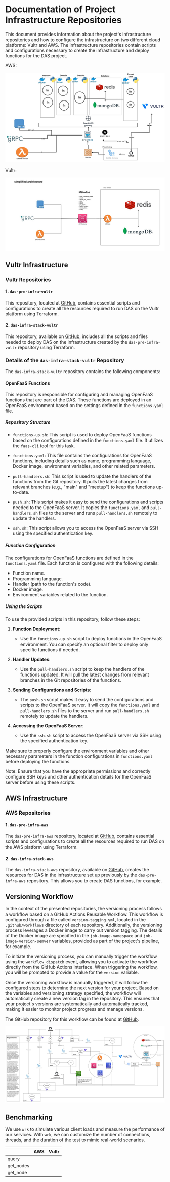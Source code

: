 # Documentation of Project Infrastructure Repositories

This document provides information about the project's infrastructure repositories and how to configure the infrastructure on two different cloud platforms: Vultr and AWS. The infrastructure repositories contain scripts and configurations necessary to create the infrastructure and deploy functions for the DAS project.

AWS:

![AWS Architecture](images/01.jpg)

Vultr:

![Vultr Architecture](images/02.jpg)

## Vultr Infrastructure

### Vultr Repositories

#### 1. `das-pre-infra-vultr`

This repository, located at [GitHub](https://github.com/singnet/das-pre-infra-vultr), contains essential scripts and configurations to create all the resources required to run DAS on the Vultr platform using Terraform.

#### 2. `das-infra-stack-vultr`

This repository, available on [GitHub](https://github.com/singnet/das-infra-stack-vultr), includes all the scripts and files needed to deploy DAS on the infrastructure created by the `das-pre-infra-vultr` repository using Terraform.

### Details of the `das-infra-stack-vultr` Repository

The `das-infra-stack-vultr` repository contains the following components:

#### OpenFaaS Functions

This repository is responsible for configuring and managing OpenFaaS functions that are part of the DAS. These functions are deployed in an OpenFaaS environment based on the settings defined in the `functions.yaml` file.

##### Repository Structure

- `functions-up.sh`: This script is used to deploy OpenFaaS functions based on the configurations defined in the `functions.yaml` file. It utilizes the `faas-cli` tool for this task.

- `functions.yaml`: This file contains the configurations for OpenFaaS functions, including details such as name, programming language, Docker image, environment variables, and other related parameters.

- `pull-handlers.sh`: This script is used to update the handlers of the functions from the Git repository. It pulls the latest changes from relevant branches (e.g., "main" and "meetup") to keep the functions up-to-date.

- `push.sh`: This script makes it easy to send the configurations and scripts needed to the OpenFaaS server. It copies the `functions.yaml` and `pull-handlers.sh` files to the server and runs `pull-handlers.sh` remotely to update the handlers.

- `ssh.sh`: This script allows you to access the OpenFaaS server via SSH using the specified authentication key.

##### Function Configuration

The configurations for OpenFaaS functions are defined in the `functions.yaml` file. Each function is configured with the following details:

- Function name.
- Programming language.
- Handler (path to the function's code).
- Docker image.
- Environment variables related to the function.

##### Using the Scripts

To use the provided scripts in this repository, follow these steps:

1. **Function Deployment**:

   - Use the `functions-up.sh` script to deploy functions in the OpenFaaS environment. You can specify an optional filter to deploy only specific functions if needed.

2. **Handler Updates**:

   - Use the `pull-handlers.sh` script to keep the handlers of the functions updated. It will pull the latest changes from relevant branches in the Git repositories of the functions.

3. **Sending Configurations and Scripts**:

   - The `push.sh` script makes it easy to send the configurations and scripts to the OpenFaaS server. It will copy the `functions.yaml` and `pull-handlers.sh` files to the server and run `pull-handlers.sh` remotely to update the handlers.

4. **Accessing the OpenFaaS Server**:
   - Use the `ssh.sh` script to access the OpenFaaS server via SSH using the specified authentication key.

Make sure to properly configure the environment variables and other necessary parameters in the function configurations in `functions.yaml` before deploying the functions.

Note: Ensure that you have the appropriate permissions and correctly configure SSH keys and other authentication details for the OpenFaaS server before using these scripts.

## AWS Infrastructure

### AWS Repositories

#### 1. `das-pre-infra-aws`

The `das-pre-infra-aws` repository, located at [GitHub](https://github.com/singnet/das-pre-infra-aws), contains essential scripts and configurations to create all the resources required to run DAS on the AWS platform using Terraform.

#### 2. `das-infra-stack-aws`

The `das-infra-stack-aws` repository, available on [GitHub](https://github.com/singnet/das-infra-stack-aws), creates the resources for DAS in the infrastructure set up previously by the `das-pre-infra-aws` repository. This allows you to create DAS functions, for example.

## Versioning Workflow

In the context of the presented repositories, the versioning process follows a workflow based on a GitHub Actions Reusable Workflow. This workflow is configured through a file called `version-tagging.yml`, located in the `.github/workflows` directory of each repository. Additionally, the versioning process leverages a Docker image to carry out version tagging. The details of the Docker image are specified in the `job-image-namespace` and `job-image-version-semver` variables, provided as part of the project's pipeline, for example.

To initiate the versioning process, you can manually trigger the workflow using the `workflow_dispatch` event, allowing you to activate the workflow directly from the GitHub Actions interface. When triggering the workflow, you will be prompted to provide a value for the `version` variable.

Once the versioning workflow is manually triggered, it will follow the configured steps to determine the next version for your project. Based on the variables and versioning strategy specified, the workflow will automatically create a new version tag in the repository. This ensures that your project's versions are systematically and automatically tracked, making it easier to monitor project progress and manage versions.

The GitHub repository for this workflow can be found at [GitHub](https://github.com/singnet/das-scripts-pipeline).

![Das Scripts Pipelines](images/03.jpg)

## Benchmarking

We use `wrk` to simulate various client loads and measure the performance of our services. With `wrk`, we can customize the number of connections, threads, and the duration of the test to mimic real-world scenarios.

|           | AWS | Vultr |
| --------- | --- | ----- |
| query     |     |       |
| get_nodes |     |       |
| get_node  |     |       |

